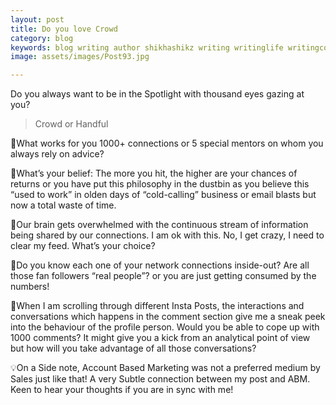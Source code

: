 ```yaml
---
layout: post
title: Do you love Crowd
category: blog
keywords: blog writing author shikhashikz writing writinglife writingcommunity dailyblogpost dailyblogpostchallenge 
image: assets/images/Post93.jpg

---
```


Do you always want to be in the Spotlight with thousand eyes gazing at you?

>Crowd or Handful
>

💖What works for you 1000+ connections or 5 special mentors on whom you always rely on advice?

💖What’s your belief: The more you hit, the higher are your chances of returns or you have put this philosophy in the dustbin as you believe this “used to work” in olden days of “cold-calling” business or email blasts but now a total waste of time.

💖Our brain gets overwhelmed with the continuous stream of information being shared by our connections. I am ok with this. No, I get crazy, I need to clear my feed. What’s your choice?

💖Do you know each one of your network connections inside-out? Are all those fan followers “real people”? or you are just getting consumed by the numbers!

💖When I am scrolling through different Insta Posts, the interactions and conversations which happens in the comment section give me a sneak peek into the behaviour of the profile person. Would you be able to cope up with 1000 comments? It might give you a kick from an analytical point of view but how will you take advantage of all those conversations?

💡On a Side note, Account Based Marketing was not a preferred medium by Sales just like that! A very Subtle connection between my post and ABM. Keen to hear your thoughts if you are in sync with me!



